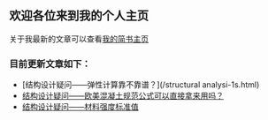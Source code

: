 ## 欢迎各位来到我的个人主页
关于我最新的文章可以查看[我的简书主页](https://www.jianshu.com/u/5d30756355ca)
### 目前更新文章如下：

+ [结构设计疑问——弹性计算靠不靠谱？](/structural analysi-1s.html)
+ [结构设计疑问——欧美混凝土规范公式可以直接拿来用吗？](/materials-2.html)
+ [结构设计疑问——材料强度标准值](/materials-1.html)

